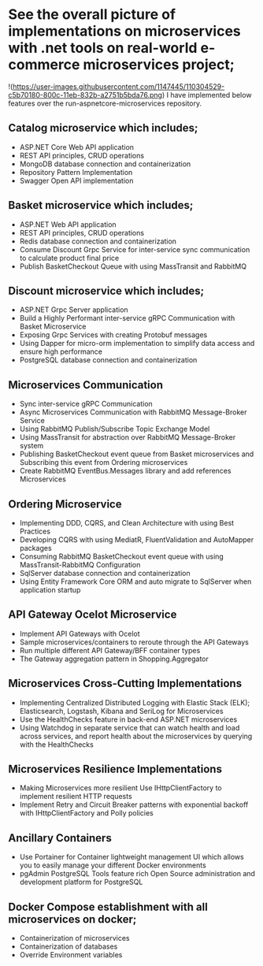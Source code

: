 # See the overall picture of implementations on microservices with .net tools on real-world e-commerce microservices project;
!(https://user-images.githubusercontent.com/1147445/110304529-c5b70180-800c-11eb-832b-a2751b5bda76.png)
I have implemented below features over the run-aspnetcore-microservices repository.

## Catalog microservice which includes;

* ASP.NET Core Web API application
* REST API principles, CRUD operations
* MongoDB database connection and containerization
* Repository Pattern Implementation
* Swagger Open API implementation

## Basket microservice which includes;

* ASP.NET Web API application
* REST API principles, CRUD operations
* Redis database connection and containerization
* Consume Discount Grpc Service for inter-service sync communication to calculate product final price
* Publish BasketCheckout Queue with using MassTransit and RabbitMQ

## Discount microservice which includes;

* ASP.NET Grpc Server application
* Build a Highly Performant inter-service gRPC Communication with Basket Microservice
* Exposing Grpc Services with creating Protobuf messages
* Using Dapper for micro-orm implementation to simplify data access and ensure high performance
* PostgreSQL database connection and containerization

## Microservices Communication

* Sync inter-service gRPC Communication
* Async Microservices Communication with RabbitMQ Message-Broker Service
* Using RabbitMQ Publish/Subscribe Topic Exchange Model
* Using MassTransit for abstraction over RabbitMQ Message-Broker system
* Publishing BasketCheckout event queue from Basket microservices and Subscribing this event from Ordering microservices
* Create RabbitMQ EventBus.Messages library and add references Microservices

## Ordering Microservice

* Implementing DDD, CQRS, and Clean Architecture with using Best Practices
* Developing CQRS with using MediatR, FluentValidation and AutoMapper packages
* Consuming RabbitMQ BasketCheckout event queue with using MassTransit-RabbitMQ Configuration
* SqlServer database connection and containerization
* Using Entity Framework Core ORM and auto migrate to SqlServer when application startup

## API Gateway Ocelot Microservice

* Implement API Gateways with Ocelot
* Sample microservices/containers to reroute through the API Gateways
* Run multiple different API Gateway/BFF container types
* The Gateway aggregation pattern in Shopping.Aggregator

## Microservices Cross-Cutting Implementations

* Implementing Centralized Distributed Logging with Elastic Stack (ELK); Elasticsearch, Logstash, Kibana and SeriLog for Microservices
* Use the HealthChecks feature in back-end ASP.NET microservices
* Using Watchdog in separate service that can watch health and load across services, and report health about the microservices by querying with the HealthChecks

## Microservices Resilience Implementations

* Making Microservices more resilient Use IHttpClientFactory to implement resilient HTTP requests
* Implement Retry and Circuit Breaker patterns with exponential backoff with IHttpClientFactory and Polly policies

## Ancillary Containers

* Use Portainer for Container lightweight management UI which allows you to easily manage your different Docker environments
* pgAdmin PostgreSQL Tools feature rich Open Source administration and development platform for PostgreSQL

## Docker Compose establishment with all microservices on docker;

* Containerization of microservices
* Containerization of databases
* Override Environment variables
